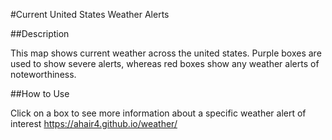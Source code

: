 #Current United States Weather Alerts


##Description 

This map shows current weather across the united states. Purple boxes are used to show severe alerts, whereas red boxes show any weather alerts of noteworthiness. 


##How to Use

Click on a box to see more information about a specific weather alert of interest 
<https://ahair4.github.io/weather/>
